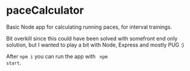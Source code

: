 # paceCalculator
Basic Node app for calculating running paces, for interval trainings. 
<p> Bit overkill since this could have been solved with somefront end only solution, but I wanted to play a bit with Node, Express and mostly PUG :) </p>

After <code>npm i</code> you can run the app with <code> npm start</code>.
